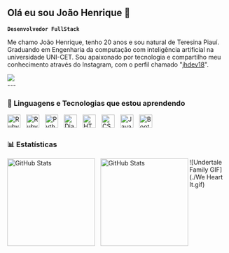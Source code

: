 ## Olá eu sou João Henrique 👋


**`Desenvolvedor FullStack`**

Me chamo João Henrique, tenho 20 anos e sou natural de Teresina Piauí. Graduando em Engenharia da computação com inteligência artificial na universidade UNI-CET.  Sou apaixonado por tecnologia e compartilho meu conhecimento através do Instagram, com o perfil chamado "[jhdev18](https://www.instagram.com/jhdev18)".

<div> 
    <a href="https://www.instagram.com/jhdev18" target="_blank"><img src="https://img.shields.io/badge/-Instagram-%23E4405F?style=for-the-badge&logo=instagram&logoColor=white" target="_blank"></a>
</div>
---

### 🤖 Linguagens e Tecnologias que estou aprendendo


<img 
  align="left" 
  alt="Ruby" 
  title="Ruby"
  width="30px" 
  style="padding-right: 10px;" 
  src="https://cdn.jsdelivr.net/gh/devicons/devicon@latest/icons/ruby/ruby-original.svg" 
/>
<img 
  align="left" 
  alt="Ruby on Rails" 
  title="Ruby on Rails"
  width="30px" 
  style="padding-right: 10px;" 
  src="https://cdn.jsdelivr.net/gh/devicons/devicon@latest/icons/rails/rails-original-wordmark.svg" 
/>
<img 
    align="left" 
    alt="Python" 
    title="Python"
    width="30px" 
    style="padding-right: 10px;" 
    src="https://cdn.jsdelivr.net/gh/devicons/devicon@latest/icons/python/python-original.svg" 
/>
<img 
  align="left" 
  alt="Django" 
  title="Django"
  width="30px" 
  style="padding-right: 10px;" 
  src="https://cdn.jsdelivr.net/gh/devicons/devicon@latest/icons/django/django-plain.svg" 
/>
<img 
    align="left" 
    alt="HTML"
    title="HTML" 
    width="30px" 
    style="padding-right: 10px;" 
    src="https://cdn.jsdelivr.net/gh/devicons/devicon@latest/icons/html5/html5-original.svg" 
/>

<img 
    align="left" 
    alt="CSS" 
    title="CSS"
    width="30px" 
    style="padding-right: 10px;" 
    src="https://cdn.jsdelivr.net/gh/devicons/devicon@latest/icons/css3/css3-original.svg" 
/>
<img 
    align="left" 
    alt="JavaScript" 
    title="JavaScript"
    width="30px" 
    style="padding-right: 10px;" 
    src="https://cdn.jsdelivr.net/gh/devicons/devicon@latest/icons/javascript/javascript-original.svg" 
/>
<img 
    align="left" 
    alt="Bootstrap"
    title="Bootstrap" 
    width="30px" 
    style="padding-right: 10px;" 
    src="https://cdn.jsdelivr.net/gh/devicons/devicon@latest/icons/bootstrap/bootstrap-original.svg" 
/>

<br/>
<br/>

### 📊 Estatísticas

<p>
  <img 
    align="left" 
    alt="GitHub Stats" 
    height="200" 
    style="padding-right: 10px;" 
    src="https://github-readme-stats.vercel.app/api?username=jhdev18&show_icons=true&theme=tokyonight&include_all_commits=true&locale=pt-br" 
  />

<img 
      align="left" 
      alt="GitHub Stats" 
      height="200" 
      src="https://github-readme-stats.vercel.app/api/top-langs/?username=jhdev18&theme=tokyonight&layout=compact&custom_title=Tecnologias&langs_count=9" 
  />
</p>
![Undertale Family GIF](./We Heart It.gif)
